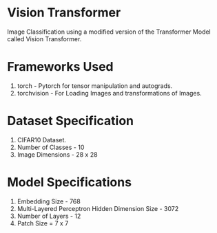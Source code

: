 # Vision Transformer
Image Classification using a modified version of the Transformer Model called Vision Transformer.

# Frameworks Used
1. torch - Pytorch for tensor manipulation and autograds.
2. torchvision - For Loading Images and transformations of Images.

# Dataset Specification
1. CIFAR10 Dataset.
2. Number of Classes - 10
3. Image Dimensions - 28 x 28

# Model Specifications
1. Embedding Size - 768
2. Multi-Layered Perceptron Hidden Dimension Size - 3072
3. Number of Layers - 12
4. Patch Size = 7 x 7
